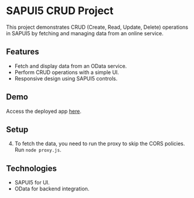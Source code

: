 # SAPUI5 CRUD Project

This project demonstrates CRUD (Create, Read, Update, Delete) operations in SAPUI5 by fetching and managing data from an online service.

## Features

- Fetch and display data from an OData service.
- Perform CRUD operations with a simple UI.
- Responsive design using SAPUI5 controls.

## Demo

Access the deployed app [here](https://sapui5_crud.cfapps.us10-001.hana.ondemand.com/#/product/4).

## Setup




4. To fetch the data, you need to run the proxy to skip the CORS policies. Run `node proxy.js`.

## Technologies

- SAPUI5 for UI.
- OData for backend integration.